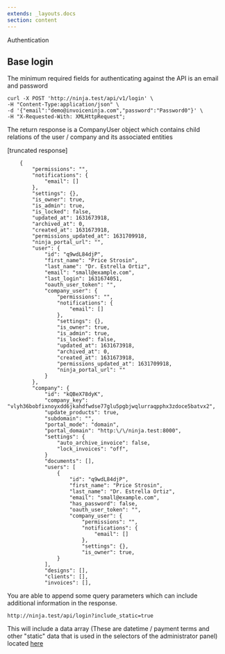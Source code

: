```yaml
---
extends: _layouts.docs
section: content
---
```


Authentication

## Base login

The minimum required fields for authenticating against the API is an email and password

```
curl -X POST 'http://ninja.test/api/v1/login' \
-H "Content-Type:application/json" \
-d '{"email":"demo@invoiceninja.com","password":"Password0"}' \
-H "X-Requested-With: XMLHttpRequest";
```

The return response is a CompanyUser object which contains child relations of the user / company and its associated entities

[truncated response]

```
 	{
        "permissions": "",
        "notifications": {
            "email": []
        },
        "settings": {},
        "is_owner": true,
        "is_admin": true,
        "is_locked": false,
        "updated_at": 1631673918,
        "archived_at": 0,
        "created_at": 1631673918,
        "permissions_updated_at": 1631709918,
        "ninja_portal_url": "",
        "user": {
            "id": "q9wdL84djP",
            "first_name": "Price Strosin",
            "last_name": "Dr. Estrella Ortiz",
            "email": "small@example.com",
            "last_login": 1631674051,
            "oauth_user_token": "",
            "company_user": {
                "permissions": "",
                "notifications": {
                    "email": []
                },
                "settings": {},
                "is_owner": true,
                "is_admin": true,
                "is_locked": false,
                "updated_at": 1631673918,
                "archived_at": 0,
                "created_at": 1631673918,
                "permissions_updated_at": 1631709918,
                "ninja_portal_url": ""
            }
        },
        "company": {
            "id": "kQBeX78dyK",
            "company_key": "vlyh36bobfixnoyxdd6jkahdfwdse77glu5pgbjwqlurraqpphx3zdoce5batvx2",
            "update_products": true,
            "subdomain": "",
            "portal_mode": "domain",
            "portal_domain": "http:\/\/ninja.test:8000",
            "settings": {
                "auto_archive_invoice": false,
                "lock_invoices": "off",
            }
            "documents": [],
            "users": [
                {
                    "id": "q9wdL84djP",
                    "first_name": "Price Strosin",
                    "last_name": "Dr. Estrella Ortiz",
                    "email": "small@example.com",
                    "has_password": false,
                    "oauth_user_token": "",
                    "company_user": {
                        "permissions": "",
                        "notifications": {
                            "email": []
                        },
                        "settings": {},
                        "is_owner": true,
                }
            ],
            "designs": [],
            "clients": [],
            "invoices": [],

```

You are able to append some query parameters which can include additional information in the response.

```
http://ninja.test/api/login?include_static=true
```

This will include a data array (These are datetime / payment terms and other "static" data that is used in the selectors of the administrator panel) located [here](https://github.com/invoiceninja/invoiceninja/blob/v5-stable/app/Utils/Statics.php)